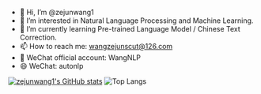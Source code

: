 - 👋 Hi, I’m @zejunwang1
- 👀 I’m interested in Natural Language Processing and Machine Learning.
- 🌱 I’m currently learning Pre-trained Language Model / Chinese Text Correction.
- 📫 How to reach me: wangzejunscut@126.com
- 💞️ WeChat official account: WangNLP
- 😄 WeChat: autonlp

<!---
| <a href="https://github.com/zejunwang1"><img align="center" src="https://github-readme-stats-git-masterrstaa-rickstaa.vercel.app/api?username=zejunwang1&show_icons=true&include_all_commits=true&theme=buefy&hide_border=true" alt="github stats" /></a> | <a href="https://github.com/zejunwang1"><img align="center" src="https://github-readme-stats.vercel.app/api/top-langs/?username=zejunwang1&layout=compact&langs_count=6&exclude_repo=undergrad&theme=buefy&hide_border=true" /></a> |
| ------------- | ------------- |
--->


[![zejunwang1's GitHub stats](https://github-readme-stats-git-masterorgs-github-readme-stats-team.vercel.app/api?username=zejunwang1&hide=prs)](https://github.com/anuraghazra/github-readme-stats)
![Top Langs](https://github-readme-stats.vercel.app/api/top-langs/?username=zejunwang1&langs_count=6&hide=javascript,go,html,css,tex,Roff)


<!---
zejunwang1/zejunwang1 is a ✨ special ✨ repository because its `README.md` (this file) appears on your GitHub profile.
You can click the Preview link to take a look at your changes.
--->
